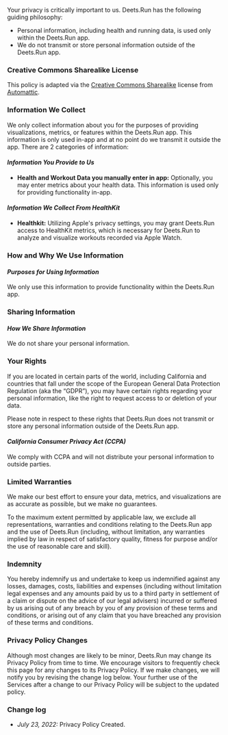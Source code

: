 Your privacy is critically important to us. Deets.Run has the following guiding philosophy:

*   Personal information, including health and running data, is used only within the Deets.Run app. 
*   We do not transmit or store personal information outside of the Deets.Run app.

### Creative Commons Sharealike License

This policy is adapted via the [Creative Commons Sharealike](https://creativecommons.org/licenses/by-sa/4.0/) license from [Automattic](https://automattic.com/privacy/).

### Information We Collect

We only collect information about you for the purposes of providing visualizations, metrics, or features within the Deets.Run app. This information is only used in-app and at no point do we transmit it outside the app.
There are 2 categories of information:

#### _Information You Provide to Us_

*   **Health and Workout Data you manually enter in app:** Optionally, you may enter metrics about your health data. This information is used only for providing functionality in-app.

#### _Information We Collect From HealthKit_

*   **Healthkit:** Utilizing Apple's privacy settings, you may grant Deets.Run access to HealthKit metrics, which is  necessary for Deets.Run to analyze and visualize workouts recorded via Apple Watch.

### How and Why We Use Information

#### _Purposes for Using Information_

We only use this information to provide functionality within the Deets.Run app.

### Sharing Information

#### _How We Share Information_

We do not share your personal information.

### Your Rights

If you are located in certain parts of the world, including California and countries that fall under the scope of the European General Data Protection Regulation (aka the “GDPR”), you may have certain rights regarding your personal information, like the right to request access to or deletion of your data.

Please note in respect to these rights that Deets.Run does not transmit or store any personal information outside of the Deets.Run app.

#### _California Consumer Privacy Act (CCPA)_

We comply with CCPA and will not distribute your personal information to outside parties.

### Limited Warranties
We make our best effort to ensure your data, metrics, and visualizations are as accurate as possible, but we make no guarantees. 

To the maximum extent permitted by applicable law, we exclude all representations, warranties and conditions relating to the Deets.Run app and the use of Deets.Run (including, without limitation, any warranties implied by law in respect of satisfactory quality, fitness for purpose and/or the use of reasonable care and skill).

### Indemnity
You hereby indemnify us and undertake to keep us indemnified against any losses, damages, costs, liabilities and expenses (including without limitation legal expenses and any amounts paid by us to a third party in settlement of a claim or dispute on the advice of our legal advisers) incurred or suffered by us arising out of any breach by you of any provision of these terms and conditions, or arising out of any claim that you have breached any provision of these terms and conditions.

### Privacy Policy Changes

Although most changes are likely to be minor, Deets.Run may change its Privacy Policy from time to time. We encourage visitors to frequently check this page for any changes to its Privacy Policy. If we make changes, we will notify you by revising the change log below. Your further use of the Services after a change to our Privacy Policy will be subject to the updated policy.

### Change log

*   _July 23, 2022:_ Privacy Policy Created.